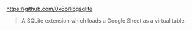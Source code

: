 https://github.com/0x6b/libgsqlite

> A SQLite extension which loads a Google Sheet as a virtual table.